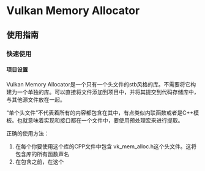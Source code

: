# Vulkan Memory Allocator

## 使用指南

### 快速使用

#### **项目设置**

Vulkan Memory Allocator是一个只有一个头文件的stb风格的库。不需要将它构建为一个单独的库。可以直接将文件添加到项目中，并将其提交到代码存储库中，与其他源文件放在一起。

“单个头文件”不代表着所有的内容都包含在其中，有点类似内联函数或者是C++模板。也就意味着实现和接口都在一个文件中，要使用预处理宏来进行提取。

正确的使用方法：

1. 在每个你要使用这个库的CPP文件中包含 vk_mem_alloc.h这个头文件。这将包含库的所有函数声名
2. 在包含之前，在这个
